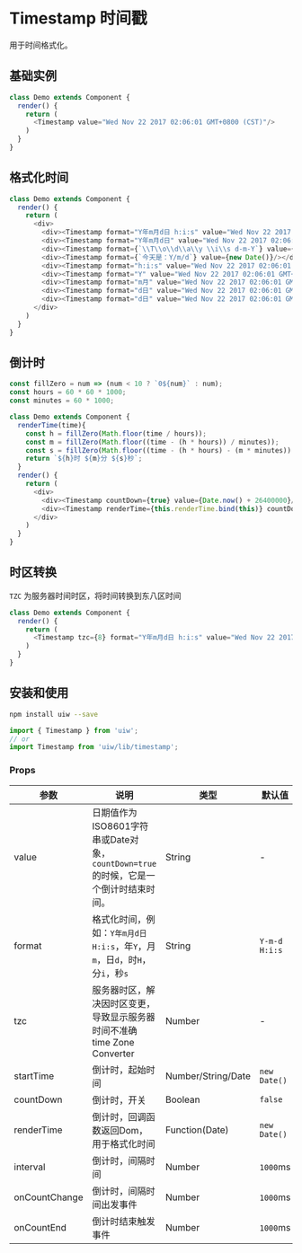 Timestamp 时间戳
===

用于时间格式化。

## 基础实例

<!--DemoStart--> 
```js
class Demo extends Component {
  render() {
    return (
      <Timestamp value="Wed Nov 22 2017 02:06:01 GMT+0800 (CST)"/>
    )
  }
}
```
<!--End-->

## 格式化时间

<!--DemoStart--> 
```js
class Demo extends Component {
  render() {
    return (
      <div>
        <div><Timestamp format="Y年m月d日 h:i:s" value="Wed Nov 22 2017 02:06:01 GMT+0800 (CST)"/></div>
        <div><Timestamp format="Y年m月d日" value="Wed Nov 22 2017 02:06:01 GMT+0800 (CST)"/></div>
        <div><Timestamp format={`\\T\\o\\d\\a\\y \\i\\s d-m-Y`} value={new Date()}/></div>
        <div><Timestamp format={`今天是：Y/m/d`} value={new Date()}/></div>
        <div><Timestamp format="h:i:s" value="Wed Nov 22 2017 02:06:01 GMT+0800 (CST)"/></div>
        <div><Timestamp format="Y" value="Wed Nov 22 2017 02:06:01 GMT+0800 (CST)"/></div>
        <div><Timestamp format="m月" value="Wed Nov 22 2017 02:06:01 GMT+0800 (CST)"/></div>
        <div><Timestamp format="d日" value="Wed Nov 22 2017 02:06:01 GMT+0800 (CST)"/></div>
        <div><Timestamp format="d日" value="Wed Nov 22 2017 02:06:01 GMT+0800 (CST)"/></div>
      </div>
    )
  }
}
```
<!--End-->

## 倒计时

<!--DemoStart--> 
```js
const fillZero = num => (num < 10 ? `0${num}` : num);
const hours = 60 * 60 * 1000;
const minutes = 60 * 1000;

class Demo extends Component {
  renderTime(time){
    const h = fillZero(Math.floor(time / hours));
    const m = fillZero(Math.floor((time - (h * hours)) / minutes));
    const s = fillZero(Math.floor((time - (h * hours) - (m * minutes)) / 1000));
    return `${h}时 ${m}分 ${s}秒`;
  }
  render() {
    return (
      <div>
        <div><Timestamp countDown={true} value={Date.now() + 26400000}/></div>
        <div><Timestamp renderTime={this.renderTime.bind(this)} countDown={true} value={Date.now() + 26400000}/></div>
      </div>
    )
  }
}
```
<!--End-->


## 时区转换

`TZC` 为服务器时间时区，将时间转换到东八区时间

<!--DemoStart--> 
```js
class Demo extends Component {
  render() {
    return (
      <Timestamp tzc={8} format="Y年m月d日 h:i:s" value="Wed Nov 22 2017 02:06:01 GMT+0800 (CST)"/>
    )
  }
}
```
<!--End-->

## 安装和使用

```bash
npm install uiw --save
```

```js
import { Timestamp } from 'uiw';
// or
import Timestamp from 'uiw/lib/timestamp';
```

### Props

| 参数 | 说明 | 类型 | 默认值 |
|--------- |-------- |--------- |-------- |
| value | 日期值作为ISO8601字符串或Date对象，`countDown=true`的时候，它是一个倒计时结束时间。 | String | - |
| format | 格式化时间，例如：`Y年m月d日 H:i:s`，年`Y`，月`m`，日`d`，时`H`，分`i`，秒`s` | String | `Y-m-d H:i:s` |
| tzc | 服务器时区，解决因时区变更，导致显示服务器时间不准确 time Zone Converter | Number | - |
| startTime | 倒计时，起始时间 | Number/String/Date | `new Date()` |
| countDown | 倒计时，开关 | Boolean | `false` |
| renderTime | 倒计时，回调函数返回Dom，用于格式化时间 | Function(Date) | `new Date()` |
| interval | 倒计时，间隔时间 | Number | `1000`ms |
| onCountChange | 倒计时，间隔时间出发事件 | Number | `1000`ms |
| onCountEnd | 倒计时结束触发事件 | Number | `1000`ms |
